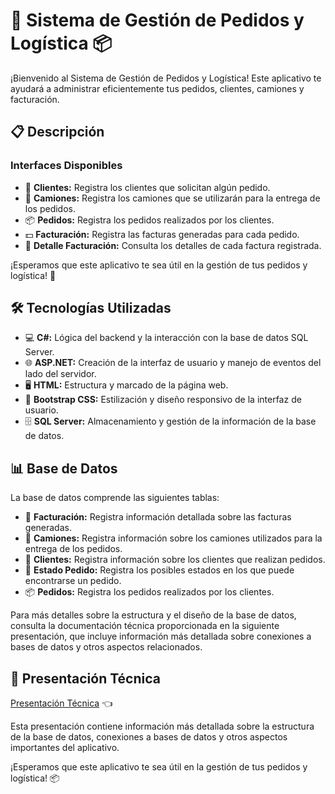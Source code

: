 # 🚚 Sistema de Gestión de Pedidos y Logística 📦

¡Bienvenido al Sistema de Gestión de Pedidos y Logística! Este aplicativo te ayudará a administrar eficientemente tus pedidos, clientes, camiones y facturación.

## 📋 Descripción

### Interfaces Disponibles

- 📝 **Clientes:** Registra los clientes que solicitan algún pedido.
- 🚛 **Camiones:** Registra los camiones que se utilizarán para la entrega de los pedidos.
- 📦 **Pedidos:** Registra los pedidos realizados por los clientes.
- 💵 **Facturación:** Registra las facturas generadas para cada pedido.
- 🧾 **Detalle Facturación:** Consulta los detalles de cada factura registrada.

¡Esperamos que este aplicativo te sea útil en la gestión de tus pedidos y logística! 🚀

## 🛠️ Tecnologías Utilizadas

- 💻 **C#:** Lógica del backend y la interacción con la base de datos SQL Server.
- 🌐 **ASP.NET:** Creación de la interfaz de usuario y manejo de eventos del lado del servidor.
- 🖥️ **HTML:** Estructura y marcado de la página web.
- 🎨 **Bootstrap CSS:** Estilización y diseño responsivo de la interfaz de usuario.
- 🗄️ **SQL Server:** Almacenamiento y gestión de la información de la base de datos.

## 📊 Base de Datos

La base de datos comprende las siguientes tablas:

- 🧾 **Facturación:** Registra información detallada sobre las facturas generadas.
- 🚛 **Camiones:** Registra información sobre los camiones utilizados para la entrega de los pedidos.
- 👤 **Clientes:** Registra información sobre los clientes que realizan pedidos.
- 📑 **Estado Pedido:** Registra los posibles estados en los que puede encontrarse un pedido.
- 📦 **Pedidos:** Registra los pedidos realizados por los clientes.

Para más detalles sobre la estructura y el diseño de la base de datos, consulta la documentación técnica proporcionada en la siguiente presentación, que incluye información más detallada sobre conexiones a bases de datos y otros aspectos relacionados.

## 📄 Presentación Técnica

[Presentación Técnica](link_a_tu_presentacion) 👈

Esta presentación contiene información más detallada sobre la estructura de la base de datos, conexiones a bases de datos y otros aspectos importantes del aplicativo.

¡Esperamos que este aplicativo te sea útil en la gestión de tus pedidos y logística! 📦
